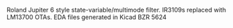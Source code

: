 Roland Jupiter 6 style state-variable/multimode filter. IR3109s replaced with LM13700 OTAs. 
EDA files generated in Kicad BZR 5624